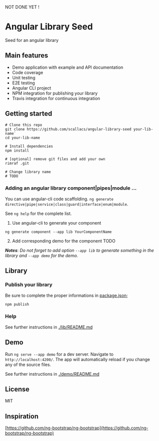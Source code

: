 NOT DONE YET !

# Angular Library Seed

Seed for an angular library

## Main features

- Demo application with example and API documentation
- Code coverage
- Unit testing
- E2E testing
- Angular CLI project
- NPM integration for publishing your library 
- Travis integration for continuous integration

## Getting started

```shell
# Clone this repo 
git clone https://github.com/scallacs/angular-library-seed your-lib-name`
cd your-lib-name

# Install dependencies
npm install

# [optional] remove git files and add your own 
rimraf .git

# Change library name
# TODO 
```

### Adding an angular library component|pipes|module ...

You can use angular-cli code scaffolding. 
`ng generate directive|pipe|service|class|guard|interface|enum|module`. 

See `ng help` for the complete list.

1) Use angular-cli to generate your component 
```shell
ng generate component --app lib YourComponentName
```

2) Add corresponding demo for the component
TODO

***Notes***: *Do not forget to add option `--app lib` to generate something in the library and `--app demo` for the demo.*


## Library 

### Publish your library

Be sure to complete the proper informations in [package.json](package.json);

```npm publish```

### Help

See further instructions in [./lib/README.md](./lib/README.md)

## Demo

Run `ng serve --app demo` for a dev server. Navigate to `http://localhost:4200/`. The app will automatically reload if you change any of the source files.

See further instructions in [./demo/README.md](./demo/README.md)

## License

MIT

## Inspiration

[https://github.com/ng-bootstrap/ng-bootstrap](https://github.com/ng-bootstrap/ng-bootstrap)